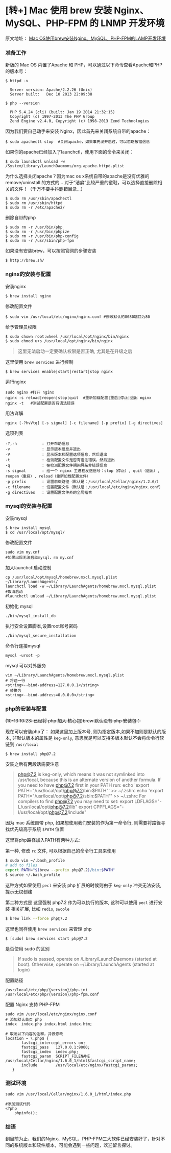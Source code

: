 # [转+] Mac 使用 brew 安装 Nginx、MySQL、PHP-FPM 的 LNMP 开发环境

原文地址： [Mac OS使用brew安装Nginx、MySQL、PHP-FPM的LAMP开发环境](http://tabalt.net/blog/install-nginx-mysql-php-fpm-by-brew-on-mac/)

### 准备工作

新版的 Mac OS 内置了Apache 和 PHP，可以通过以下命令查看Apache和PHP的版本号：


```
$ httpd -v

  Server version: Apache/2.2.26 (Unix)
  Server built:   Dec 10 2013 22:09:38

$ php --version

  PHP 5.4.24 (cli) (built: Jan 19 2014 21:32:15)
  Copyright (c) 1997-2013 The PHP Group
  Zend Engine v2.4.0, Copyright (c) 1998-2013 Zend Technologies
```

因为我们要自己动手来安装 Nginx，因此首先来关闭系统自带的apache：

```
$ sudo apachectl stop  #关闭apache，如果事先没开启过，可以忽略报错信息
```

如果你的apache已经加入了launchctl，使用下面的命令来关闭：

```
$ sudo launchctl unload -w /System/Library/LaunchDaemons/org.apache.httpd.plist
```

为什么选择关闭apache？因为mac os x系统自带的apache是没有优雅的remove/uninstall 的方式的… 对于“洁癖”比较严重的童鞋，可以选择直接删除相关的文件！（千万不要手抖删错目录…）

```
$ sudo rm /usr/sbin/apachectl
$ sudo rm /usr/sbin/httpd
$ sudo rm -r /etc/apache2/
```

删除自带的php

```
$ sudo rm -r /usr/bin/php
$ sudo rm -r /usr/bin/phpize
$ sudo rm -r /usr/bin/php-config
$ sudo rm -r /usr/sbin/php-fpm
```

如果没有安装brew，可以按照官网的步骤安装

```
$ http://brew.sh/
```

### nginx的安装与配置

安装nginx

```
$ brew install nginx
```

修改配置文件

```
$ sudo vim /usr/local/etc/nginx/nginx.conf #修改默认的8080端口为80
```

给予管理员权限

```
$ sudo chown root:wheel /usr/local/opt/nginx/bin/nginx
$ sudo chmod u+s /usr/local/opt/nginx/bin/nginx
```

> 这里无法启动一定要确认权限是否正确, 尤其是在升级之后

这里使用 `brew services` 进行控制

```
$ brew services enable|start|restart|stop nginx
```

运行nginx

```
sudo nginx #打开 nginx
nginx -s reload|reopen|stop|quit  #重新加载配置|重启|停止|退出 nginx
nginx -t   #测试配置是否有语法错误
```

用法详解

```
nginx [-?hvVtq] [-s signal] [-c filename] [-p prefix] [-g directives]
```

选项列表

```
-?,-h           : 打开帮助信息
-v              : 显示版本信息并退出
-V              : 显示版本和配置选项信息，然后退出
-t              : 检测配置文件是否有语法错误，然后退出
-q              : 在检测配置文件期间屏蔽非错误信息
-s signal       : 给一个 nginx 主进程发送信号：stop（停止）, quit（退出）, reopen（重启）, reload（重新加载配置文件）
-p prefix       : 设置前缀路径（默认是：/usr/local/Cellar/nginx/1.2.6/）
-c filename     : 设置配置文件（默认是：/usr/local/etc/nginx/nginx.conf）
-g directives   : 设置配置文件外的全局指令
```

### mysql的安装与配置

安装mysql

```
$ brew install mysql
$ cd /usr/local/opt/mysql/
```

修改配置文件

```
sudo vim my.cnf
#如果出现无法启动mysql，rm my.cnf 
```

加入launchctl启动控制

```
cp /usr/local/opt/mysql/homebrew.mxcl.mysql.plist ~/Library/LaunchAgents/
launchctl load -w ~/Library/LaunchAgents/homebrew.mxcl.mysql.plist
#取消启动
#launchctl unload ~/Library/LaunchAgents/homebrew.mxcl.mysql.plist
```

初始化 mysql

```
./bin/mysql_install_db 
```

执行安全设置脚本,设置root账号密码

```
./bin/mysql_secure_installation
```

命令行连接mysql

```
mysql -uroot -p
```

mysql 可以对外服务

```
vim ~/Library/LaunchAgents/homebrew.mxcl.mysql.plist
# 将这一行
<string>--bind-address=127.0.0.1</string>
# 替换为
<string>--bind-address=0.0.0.0</string>
```

### php的安装与配置

~~(10-13 10:23: 已经将 php 加入 核心包)brew 默认没有 php 安装包：~~


现在可以安装php了：
如果这里加上版本号, 则为指定版本,如果不加则是默认的版本, 非默认版本的属性是 `keg-only`, 意思就是可以支持多版本默认不会将命令行软链到 `/usr/local`

```
$ brew install php@7.2
```

安装之后有两段话需要注意

> php@7.2 is keg-only, which means it was not symlinked into /usr/local,
because this is an alternate version of another formula.
If you need to have php@7.2 first in your PATH run:
  echo 'export PATH="/usr/local/opt/php@7.2/bin:\$PATH"' >> ~/.zshrc
  echo 'export PATH="/usr/local/opt/php@7.2/sbin:\$PATH"' >> ~/.zshrc
> For compilers to find php@7.2 you may need to set:
  export LDFLAGS="-L/usr/local/opt/php@7.2/lib"
  export CPPFLAGS="-I/usr/local/opt/php@7.2/include"


因为 mac 系统自带 php, 如果想使用我们安装的作为第一命令行, 则需要将路径寻找优先级高于系统 `$PATH` 位置

这里将php路径加入PATH有两种方式:

第一种, 修改 `rc` 文件, 可以根据自己的命令行工具来使用

```sh
$ sudo vim ~/.bash_profile	
# add to files
export PATH="$(brew --prefix php@7.2)/bin:$PATH"
$ source ~/.bash_profile
```
这种方式如果使用 `pecl` 来安装 php 扩展的时候则由于 `keg-only` 冲突无法安装, 提示无权创建


第二种方式是
这里强制 php7.2 作为可以执行的版本, 这种可以使用 `pecl` 进行安装 相关扩展, 比如 `redis`, `swoole`

```sh
$ brew link --force php@7.2
```


这里也同样使用 `brew services` 来管理 php
```
$ [sudo] brew services start php@7.2
```

是否使用 sudo 的区别
> If sudo is passed, operate on /Library/LaunchDaemons (started at boot).
Otherwise, operate on ~/Library/LaunchAgents (started at login)

配置路径

```
/usr/local/etc/php/{version}/php.ini
/usr/local/etc/php/{version}/php-fpm.conf
```

配置 Nginx 支持 PHP-FPM

```
sudo vim /usr/local/etc/nginx/nginx.conf	
# 添加默认首页 php
index  index.php index.html index.htm;

# 取消以下内容的注释，并做修改
location ~ \.php$ {
       fastcgi_intercept_errors on;
       fastcgi_pass   127.0.0.1:9000;
       fastcgi_index  index.php;
       fastcgi_param  SCRIPT_FILENAME  /usr/local/Cellar/nginx/1.6.0_1/html$fastcgi_script_name;
       include        /usr/local/etc/nginx/fastcgi_params;
   }
```

### 测试环境

```
sudo vim /usr/local/Cellar/nginx/1.6.0_1/html/index.php

#添加测试代码
<?php 
	phpinfo();
```

### 结语

到目前为止，我们的Nginx、MySQL、PHP-FPM三大软件已经安装好了，针对不同的系统版本和软件版本，可能会遇到一些问题，欢迎留言探讨。

